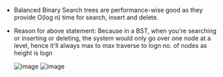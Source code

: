 - Balanced Binary Search trees are performance-wise good as they provide O(log n) time for search, insert and delete.
- Reason for above statement: Because in a BST, when you're searching or inserting or deleting, the system would only go over one node at a level, hence it'll always max to max traverse to logn no. of nodes as height is logn

  ![image](https://github.com/user-attachments/assets/ecb34b0b-cd1e-4f0d-a429-92ef2982fdac)
  ![image](https://github.com/user-attachments/assets/10af6483-aeef-4724-a49e-391c11bfe6be)

 
